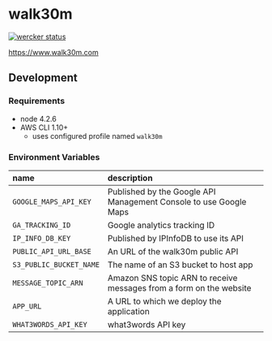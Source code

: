 # walk30m

[![wercker status](https://app.wercker.com/status/a37daacd68f6c6707e8f77790e3cf9bc/s/master 'wercker status')](https://app.wercker.com/project/byKey/a37daacd68f6c6707e8f77790e3cf9bc)

https://www.walk30m.com

## Development

### Requirements

* node 4.2.6
* AWS CLI 1.10+
  * uses configured profile named `walk30m`

### Environment Variables

| name                    | description                                                         |
| :---------------------- | :------------------------------------------------------------------ |
| `GOOGLE_MAPS_API_KEY`   | Published by the Google API Management Console to use Google Maps   |
| `GA_TRACKING_ID`        | Google analytics tracking ID                                        |
| `IP_INFO_DB_KEY`        | Published by IPInfoDB to use its API                                |
| `PUBLIC_API_URL_BASE`   | An URL of the walk30m public API                                    |
| `S3_PUBLIC_BUCKET_NAME` | The name of an S3 bucket to host app                                |
| `MESSAGE_TOPIC_ARN`     | Amazon SNS topic ARN to receive messages from a form on the website |
| `APP_URL`               | A URL to which we deploy the application                            |
| `WHAT3WORDS_API_KEY`    | what3words API key                                                  |
